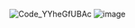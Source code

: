 ![Code_YYheGfUBAc](https://github.com/user-attachments/assets/edbe6df3-b07a-4382-b432-3b675d2483ce)
![image](https://github.com/user-attachments/assets/25aef6a3-cbb8-4ef1-a87e-172723817d07)
